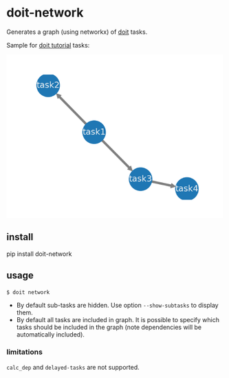 
# doit-network

Generates a graph (using networkx) of [doit](http://pydoit.org) tasks.

Sample for [doit tutorial](http://pydoit.org/tutorial_1.html) tasks:

![Sample output](/tasks.png)


## install

pip install doit-network


## usage

```
$ doit network
```

- By default sub-tasks are hidden. Use option `--show-subtasks` to display them.
- By default all tasks are included in graph.
  It is possible to specify which tasks should be included in the graph (note dependencies will be automatically included).

### limitations

`calc_dep` and `delayed-tasks` are not supported.



